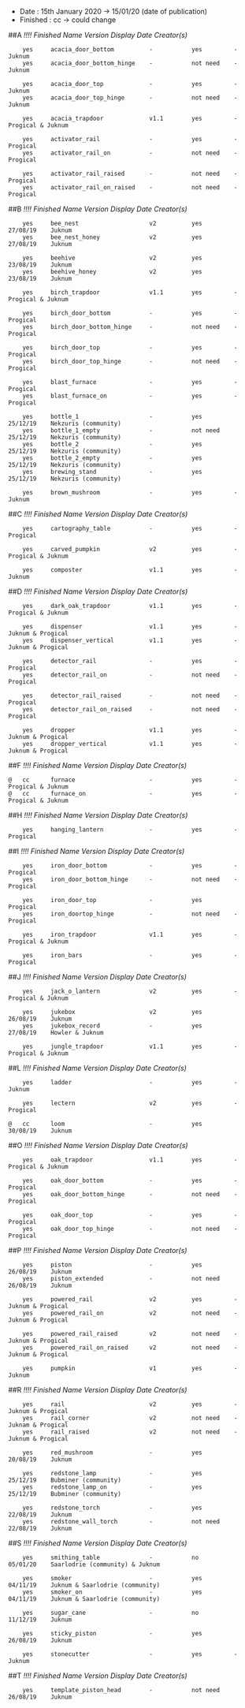 
- Date : 15th January 2020 -> 15/01/20 (date of publication)
- Finished : cc -> could change

##A
_!!!!	Finished	Name						Version		Display		Date 		Creator(s)_

		yes		acacia_door_bottom			-			yes			-			Juknum
		yes		acacia_door_bottom_hinge	-			not need	-			Juknum
		
		yes		acacia_door_top				-			yes			-			Juknum
		yes		acacia_door_top_hinge		-			not need	-			Juknum
		
		yes		acacia_trapdoor				v1.1 		yes			-			Progical & Juknum
		
		yes		activator_rail				-			yes			-			Progical
		yes		activator_rail_on			-			not need	-			Progical
		
		yes		activator_rail_raised		-			not need	-			Progical
		yes		activator_rail_on_raised	-			not need	-			Progical
	
##B
_!!!!	Finished	Name						Version		Display		Date 		Creator(s)_

		yes 	bee_nest					v2			yes			27/08/19	Juknum
		yes 	bee_nest_honey				v2			yes			27/08/19	Juknum
		
		yes		beehive						v2			yes			23/08/19	Juknum
		yes		beehive_honey				v2			yes			23/08/19	Juknum
		
		yes		birch_trapdoor				v1.1 		yes			-			Progical & Juknum
		
		yes		birch_door_bottom			-			yes			-			Progical
		yes		birch_door_bottom_hinge		-			not need	-			Progical
		
		yes		birch_door_top				-			yes			-			Progical
		yes		birch_door_top_hinge		-			not need	-			Progical
		
		yes		blast_furnace				-			yes			-			Progical
		yes		blast_furnace_on			-			yes 		-			Progical
		
		yes		bottle_1					-			yes			25/12/19	Nekzuris (community)
		yes		bottle_1_empty				-			not need	25/12/19	Nekzuris (community)
		yes		bottle_2					-			yes			25/12/19	Nekzuris (community)
		yes		bottle_2_empty				-			yes			25/12/19	Nekzuris (community)
		yes		brewing_stand				-			yes			25/12/19	Nekzuris (community)
		
		yes		brown_mushroom				-			yes			-			Juknum

##C
_!!!!	Finished	Name						Version		Display		Date 		Creator(s)_

		yes		cartography_table			-			yes			-			Progical
		
		yes		carved_pumpkin				v2			yes			-			Progical & Juknum
		
		yes		composter					v1.1		yes			-			Juknum

##D
_!!!!	Finished	Name						Version		Display		Date 		Creator(s)_

		yes		dark_oak_trapdoor			v1.1		yes			-			Progical & Juknum
		
		yes		dispenser					v1.1		yes			-			Juknum & Progical
		yes		dispenser_vertical			v1.1		yes			-			Juknum & Progical
		
		yes		detector_rail				-			yes			-			Progical
		yes		detector_rail_on			-    		not need	-			Progical
		
		yes		detector_rail_raised		-	    	not need	-			Progical
		yes		detector_rail_on_raised		-           not need	-			Progical
		
		yes		dropper						v1.1		yes			-			Juknum & Progical
		yes		dropper_vertical			v1.1		yes			-			Juknum & Progical

##F
_!!!!	Finished	Name						Version		Display		Date 		Creator(s)_

	@	cc		furnace						-			yes			-			Progical & Juknum						
	@	cc		furnace_on					-			yes			-			Progical & Juknum						

##H
_!!!!	Finished	Name						Version		Display		Date 		Creator(s)_
	
		yes		hanging_lantern				-			yes			-			Progical

##I
_!!!!	Finished	Name						Version		Display		Date 		Creator(s)_

		yes		iron_door_bottom			-			yes			-			Progical
		yes		iron_door_bottom_hinge		-	    	not need	-			Progical
		
		yes		iron_door_top				-			yes						Progical
		yes		iron_doortop_hinge			-    		not need	-			Progical
		
		yes		iron_trapdoor				v1.1		yes			-			Progical & Juknum
		
		yes		iron_bars					-			yes			-			Progical

##J
_!!!!	Finished	Name						Version		Display		Date 		Creator(s)_

		yes		jack_o_lantern				v2			yes			-			Progical & Juknum
		
		yes		jukebox						v2			yes			26/08/19	Juknum
		yes		jukebox_record				-			yes			27/08/19	Howler & Juknum
		
		yes		jungle_trapdoor				v1.1		yes			-			Progical & Juknum

##L
_!!!!	Finished	Name						Version		Display		Date 		Creator(s)_

		yes		ladder						-			yes			-			Juknum
		
		yes		lectern						v2			yes			-			Progical
		
	@	cc		loom						-			yes			30/08/19	Juknum

##O
_!!!!	Finished	Name						Version		Display		Date 		Creator(s)_

		yes		oak_trapdoor				v1.1		yes			-			Progical & Juknum
		
		yes		oak_door_bottom				-			yes			-			Progical
		yes		oak_door_bottom_hinge		-           not need	-			Progical
		
		yes		oak_door_top				-			yes			-			Progical
		yes		oak_door_top_hinge			-   		not need	-			Progical

##P
_!!!!	Finished	Name						Version		Display		Date 		Creator(s)_

		yes		piston						-			yes			26/08/19	Juknum
		yes		piston_extended				-    		not need	26/08/19	Juknum
		
		yes		powered_rail				v2			yes			-			Juknum & Progical
		yes		powered_rail_on				v2	    	not need	-			Juknum & Progical
		
		yes		powered_rail_raised			v2          not need	-			Juknum & Progical
		yes		powered_rail_on_raised		v2	    	not need	-			Juknum & Progical
		
		yes		pumpkin						v1			yes			-			Juknum

##R
_!!!!	Finished	Name						Version		Display		Date 		Creator(s)_

		yes		rail						v2			yes			-			Juknum & Progical
		yes		rail_corner					v2	    	not need	-			Juknam & Progical
		yes		rail_raised					v2	    	not need	-			Juknum & Progical
		
		yes		red_mushroom				-			yes			20/08/19	Juknum
		
		yes		redstone_lamp				-			yes			25/12/19	Bubminer (community)
		yes		redstone_lamp_on			-			yes			25/12/19	Bubminer (community)
		
		yes		redstone_torch				-			yes			22/08/19	Juknum				
		yes		redstone_wall_torch			-    		not need	22/08/19	Juknum				

##S
_!!!!	Finished	Name						Version		Display		Date 		Creator(s)_

		yes 	smithing_table				-			no			05/01/20	Saarlodrie (community) & Juknum
		
		yes		smoker						-			yes			04/11/19	Juknum & Saarlodrie (community)	
		yes		smoker_on					-			yes			04/11/19	Juknum & Saarlodrie (community)
		
		yes		sugar_cane					-			no			11/12/19	Juknum
		
		yes		sticky_piston				-			yes			26/08/19	Juknum
		
		yes		stonecutter					-			yes			-			Juknum

##T
_!!!!	Finished	Name						Version		Display		Date 		Creator(s)_

		yes		template_piston_head		-	    	not need	26/08/19	Juknum


